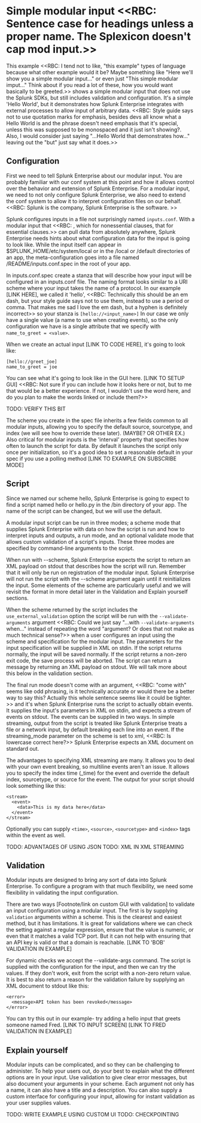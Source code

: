 # Simple modular input <<RBC: Sentence case for headings unless a proper name. The Splexicon doesn't cap mod input.>>

This example <<RBC: I tend not to like, "this example" types of language because what other example would it be? Maybe something like "Here we'll show you a simple modular input..." or even just "This simple modular imput..." Think about if you read a lot of these, how you would want basically to be greeted.>> shows a simple modular input that does not use the
Splunk SDKs, but still includes validation and configuration. It's
a simple 'Hello World', but it demonstrates how Splunk Enterprise integrates
with external processes to allow input of arbitrary data. <<RBC: Style guide says not to use quotation marks for emphasis, besides  devs all know what a Hello World is and the phrase doesn't need emphasis that it's special, unless this was supposed to be monospaced and it just isn't showing?. Also, I would consider just saying "...Hello World that demonstrates how..." leaving out the "but" just say what it does.>>

## Configuration

First we need to tell Splunk Enterprise about our modular input. You are probably
familiar with our conf system at this point and how it allows control
over the behavior and extension of Splunk Enterprise. For a modular input, we
need to not only configure Splunk Enterprise, we also need to extend the conf system
to allow it to interpret configuration files on our behalf. <<RBC: Splunk is the company, Splunk Enterprise is the software. >>

Splunk configures inputs in a file not surprisingly named `inputs.conf`. With
a modular input that <<RBC: , which for nonessential clauses, that for essential clauses.>> can pull data from absolutely anywhere, Splunk Enterprise needs
hints about what configuration data for the input is going to look like.
While the input itself can appear in $SPLUNK_HOME/etc/system/local or in 
the /local or /default directories of an app, the meta-configuration goes
into a file named /README/inputs.conf.spec in the root of your app.

In inputs.conf.spec create a stanza that will describe how your input will be
configured in an inputs.conf file. The naming format looks similar to a URI
scheme where your input takes the name of a protocol. In our example
[LINK HERE], we called it 'hello', <<RBC: Technically this should be an em dash, but your style guide says not to use them, instead to use a period or comma. That makes me sad I love the em dash, but a hyphen is definitely incorrect>> so your stanza is `[hello://<input_name>]` In
our case we only have a single value (a name to use when creating events), so
the only configuration we have is a single attribute that we specify with
`name_to_greet = <value>`.

When we create an actual input [LINK TO CODE HERE], it's going to look like:
```
[hello://greet_joe]
name_to_greet = joe
```

You can see what it's going to look like in the GUI here. [LINK TO SETUP GUI] <<RBC: Not sure if you can include how it looks here or not, but to me that would be a better experience. If not, I wouldn't use the word here, and do you plan to make the words linked or include them?>>

TODO: VERIFY THIS BIT

The scheme you create in the spec file inherits a few fields common to all
modular inputs, allowing you to specify the default source, sourcetype, and
index (we will see how to override these later). (MAYBE? OR OTHER EX.) Also
critical for modular inputs is the 'interval' property that specifies how
often to launch the script for data.  By default it launches the script only
once per initialization, so it's a good idea to set a reasonable default in
your spec if you use a polling method [LINK TO EXAMPLE ON SUBSCRIBE MODE]

## Script

Since we named our scheme hello, Splunk Enterprise is going to expect to find a script
named hello or hello.py in the /bin directory of your app. The name of the
script can be changed, but we will use the default.

A modular input script can be run in three modes; a scheme mode that 
supplies Splunk Enterprise with data on how the script is run and how to interpret
inputs and outputs, a run mode, and an optional validate mode that allows
custom validation of a script's inputs. These three modes are specified by
command-line arguments to the script.

When run with --scheme, Splunk Enterprise expects the script to return an XML payload 
on stdout that describes how the script will run. Remember that it will only
be run on registration of the modular input. Splunk Enterprise will not run the script
with the --scheme argument again until it reinitializes the input. Some elements
of the scheme are particularly useful and we will revisit the format in more
detail later in the Validation and Explain yourself sections.

When the scheme returned by the script includes the `use_external_validation` 
option the script will be run with the `--validate-arguments` argument <<RBC: Could we just say  "...with  `--validate-arguments` when..." instead of repeating the word "argument? Or does that not make as much technical sense?>> when
a user configures an input using the scheme and specification for the modular input.
The parameters for the input specification will be supplied in XML on stdin.
If the script returns normally, the input will be saved normally.  If the script
returns a non-zero exit code, the save process will be aborted. The script 
can return a message by returning an XML payload on stdout. We will talk more
about this below in the validation section.

The final run mode doesn't come with an argument, <<RBC: "come with" seems like odd phrasing, is it technically accurate or would there be a better way to say this? Actually this whole sentence seems like it could be tighter. >> and it's when Splunk Enterprise runs 
the script to actually obtain events. It supplies the input's parameters
in XML on stdin, and expects a stream of events on stdout. The events can
be supplied in two ways. In simple streaming, output from the script is 
treated like Splunk Enterprise treats a file or a network input, by default breaking
each line into an event. If the streaming_mode parameter on the scheme
is set to xml, <<RBC: Is lowercase correct here?>> Splunk Enterprise expects an XML document on standard out.

The advantages to specifying XML streaming are many. It allows you to deal
with your own event breaking, so multiline events aren't an issue.  It 
allows you to specify the index time (_time) for the event and override 
the default index, sourcetype, or source for the event. The output for your
script should look something like this:

```{xml}
<stream>
  <event>
    <data>This is my data here</data>
  </event>
</stream>
```

Optionally you can supply `<time>`, `<source>`, `<sourcetype>` and `<index>`
tags within the event as well.

TODO: ADVANTAGES OF USING JSON
TODO: XML IN XML STREAMING

## Validation

Modular inputs are designed to bring any sort of data into Splunk Enterprise. To configure
a program with that much flexibility, we need some flexibility in validating the
input configuration.

There are two ways [Footnote/link on custom GUI with validation] to validate
an input configuration using a modular input. The first is by supplying 
`validation` arguments within a scheme. This is the clearest and easiest method,
but it has limitations. It is great for validations where we can check the
setting against a regular expression, ensure that the value is numeric, or even
that it matches a valid TCP port. But it can not help with ensuring that an API
key is valid or that a domain is reachable. [LINK TO 'BOB' VALIDATION IN EXAMPLE]

For dynamic checks we accept the --validate-args command. The script is supplied
with the configuration for the input, and then we can try the values. If they 
don't work, exit from the script with a non-zero return value. It is best to also
return a reason for the validation failure by supplying an XML document to stdout
like this:

```{xml}
<error>
  <message>API token has been revoked</message>
</error>
```

You can try this out in our example- try adding a hello input that greets someone
named Fred.
[LINK TO INPUT SCREEN]
[LINK TO FRED VALIDATION IN EXAMPLE]


## Explain yourself

Modular inputs can be complicated, and so they can be challenging to administer.
To help your users out, do your best to explain what the different options are
in your input. Use validation to give clear error messages, but also document
your arguments in your scheme. Each argument not only has a name, it can also
have a title and a description. You can also supply a custom interface for 
configuring your input, allowing for instant validation as your user supplies
values.

TODO: WRITE EXAMPLE USING CUSTOM UI
TODO: CHECKPOINTING
